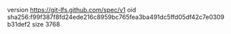 version https://git-lfs.github.com/spec/v1
oid sha256:f99f387f8fd24ede216c8959bc765fea3ba491dc5ffd05df42c7e0309b31def2
size 3768
